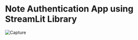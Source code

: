 # Note Authentication App using StreamLit Library
![Capture](https://github.com/nagik17/Note_Authentication/blob/main/Capture.JPG)
